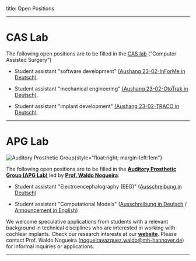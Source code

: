 title: Open Positions

<!-- status: hidden -->
<!-- hidden until someone has a job offer/ PhD / student offer to post here -->

<!-- Sorry, there are no open positions at the moment. -->

---

# CAS Lab

The following open positions are to be filled in the [CAS lab](https://www.vianna.de/01_workgroups/cas.html) ("Computer Assisted Surgery")

- Student assistant "software development" [(Aushang 23-02-InForMe in Deutsch)](01_workgroups/cas/staff/Aushang_Hiwi_23-02-InForMe.pdf).

- Student assistant "mechanical engineering" [(Aushang 23-02-OtoTrak in Deutsch)](01_workgroups/cas/staff/Aushang_Hiwi_23-02-OtoTrak.pdf).

- Student assistant "implant development" [(Aushang 23-02-TRACO in Deutsch)](01_workgroups/cas/staff/Aushang_Hiwi_23-02-TRACO.pdf).

<!-- [CAS Lab - Computer-Assisted Surgery: Wissenschaftliche_n Mitarbeiter_in (w/d/m)](https://mhh.hr4you.org/job/view/364/wissenschaftliche-n-mitarbeiter-in-w-d-m?page_lang=de) -->

---

# APG Lab

![Auditory Prosthetic Group](01_workgroups/nogueira/APG_Group_HNO.png){style="float:right; margin-left:1em"}

The following open positions are to be filled in the [**Auditory Prosthetic Group (APG Lab)**](https://vianna.uber.space/01_workgroups/nogueira.html) led by [**Prof. Waldo Nogueira**](https://vianna.uber.space/01_workgroups/nogueira/staff/a_nogueira.html):

- Student assistant "Electroencephalography (EEG)" ([Ausschreibung in Deutsch](01_workgroups/nogueira/staff/Ausschreibung_APG_HiWi_EEG_deutsch.pdf))

- Student assistant "Computational Models" ([Ausschreibung in Deutsch](01_workgroups/nogueira/staff/Ausschreibung_APG_HiWi_Modellierung_deutsch.pdf) / [Announcement in English](01_workgroups/nogueira/staff/Ausschreibung_APG_HiWi_Modeling_english.pdf))

We welcome speculative applications from students with a relevant background in technical disciplines who are interested in working with cochlear implants. Check our research interests at our [**website**](https://vianna.uber.space/01_workgroups/nogueira.html). Please contact Prof. Waldo Nogueira (nogueiravazquez.waldo@mh-hannover.de) for informal inquiries or applications.

---

<!-- To edit/update this page go <https://github.com/vianna-research/website/edit/master/pages/jobs.md> -->
